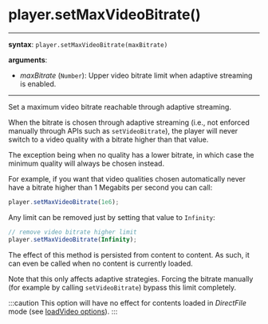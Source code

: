 # player.setMaxVideoBitrate()

---

**syntax**: `player.setMaxVideoBitrate(maxBitrate)`

**arguments**:

- _maxBitrate_ (`Number`): Upper video bitrate limit when adaptive streaming
  is enabled.

---

Set a maximum video bitrate reachable through adaptive streaming.

When the bitrate is chosen through adaptive streaming (i.e., not enforced
manually through APIs such as `setVideoBitrate`), the player will never switch
to a video quality with a bitrate higher than that value.

The exception being when no quality has a lower bitrate, in which case the
minimum quality will always be chosen instead.

For example, if you want that video qualities chosen automatically never have
a bitrate higher than 1 Megabits per second you can call:

```js
player.setMaxVideoBitrate(1e6);
```

Any limit can be removed just by setting that value to `Infinity`:

```js
// remove video bitrate higher limit
player.setMaxVideoBitrate(Infinity);
```

The effect of this method is persisted from content to content. As such, it can
even be called when no content is currently loaded.

Note that this only affects adaptive strategies. Forcing the bitrate manually
(for example by calling `setVideoBitrate`) bypass this limit completely.

:::caution
This option will have no effect for contents loaded in _DirectFile_
mode (see [loadVideo options](../Loading_a_Content.md#transport)).
:::
